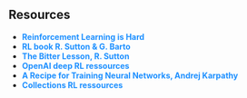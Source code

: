 <h2>Resources</h2>
<ul>
    <li><a href="https://www.alexirpan.com/2018/02/14/rl-hard.html" style="color: #1E90FF; text-decoration: none; font-weight: bold;">Reinforcement Learning is Hard</a></li>
    <li><a href="http://incompleteideas.net/book/the-book.html" style="color: #1E90FF; text-decoration: none; font-weight: bold;">RL book R. Sutton & G. Barto</a></li>
    <li><a href="http://incompleteideas.net/IncIdeas/BitterLesson.html" style="color: #1E90FF; text-decoration: none; font-weight: bold;">The Bitter Lesson, R. Sutton</a></li>
    <li><a href="https://spinningup.openai.com/en/latest/index.html" style="color: #1E90FF; text-decoration: none; font-weight: bold;">OpenAI deep RL ressources</a></li>
    <li><a href="https://karpathy.github.io/2019/04/25/recipe/" style="color: #1E90FF; text-decoration: none; font-weight: bold;">A Recipe for Training Neural Networks, Andrej Karpathy </a></li>
    <li><a href="https://github.com/aikorea/awesome-rl" style="color: #1E90FF; text-decoration: none; font-weight: bold;">Collections RL ressources</a></li>
</ul>
 



<!--
**adeotti/adeotti** is a ✨ _special_ ✨ repository because its `README.md` (this file) appears on your GitHub profile.

Here are some ideas to get you started:

- 🔭 I’m currently working on ...
- 🌱 I’m currently learning ...
- 👯 I’m looking to collaborate on ...
- 🤔 I’m looking for help with ...
- 💬 Ask me about ...
- 📫 How to reach me: ...
- 😄 Pronouns: ...
- ⚡ Fun fact: ...
-->
